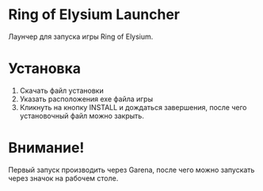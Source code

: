 # Ring of Elysium Launcher
Лаунчер для запуска игры Ring of Elysium.

# Установка
1. Скачать файл установки 
2. Указать расположения exe файла игры
3. Кликнуть на кнопку INSTALL и дождаться завершения, после чего установочный файл можно закрыть.

# Внимание!
Первый запуск производить через Garena, после чего можно запускать через значок на рабочем столе.
